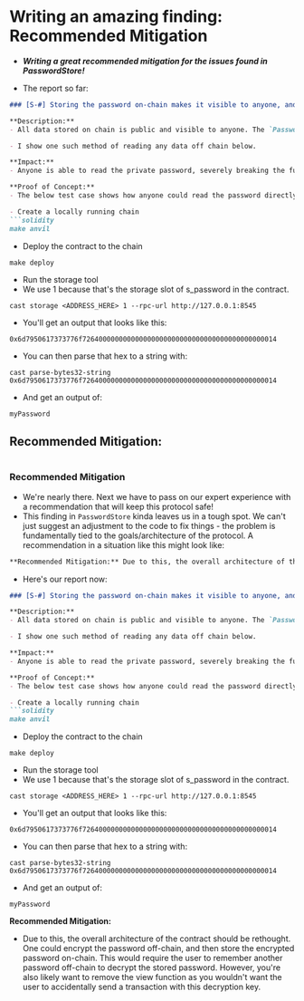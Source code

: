# Writing an amazing finding: Recommended Mitigation
- ***Writing a great recommended mitigation for the issues found in PasswordStore!***

- The report so far:

```md
### [S-#] Storing the password on-chain makes it visible to anyone, and no longer private

**Description:** 
- All data stored on chain is public and visible to anyone. The `PasswordStore::s_password` variable is intended to be hidden and only accessible by the owner through the `PasswordStore::getPassword` function.

- I show one such method of reading any data off chain below.

**Impact:** 
- Anyone is able to read the private password, severely breaking the functionality of the protocol.

**Proof of Concept:**
- The below test case shows how anyone could read the password directly from the blockchain. We use foundry's cast tool to read directly from the storage of the contract, without being the owner.

- Create a locally running chain
```solidity
make anvil
```

- Deploy the contract to the chain
```Solidity
make deploy
```

- Run the storage tool
- We use 1 because that's the storage slot of s\_password in the contract.
```Solidity
cast storage <ADDRESS_HERE> 1 --rpc-url http://127.0.0.1:8545
```

- You'll get an output that looks like this:
```Solidity
0x6d7950617373776f726400000000000000000000000000000000000000000014
```

- You can then parse that hex to a string with:
```Solidity
cast parse-bytes32-string 0x6d7950617373776f726400000000000000000000000000000000000000000014
```

- And get an output of:
```Solidity
myPassword
```

**Recommended Mitigation:** 
- 
```
```

### Recommended Mitigation
- We're nearly there. Next we have to pass on our expert experience with a recommendation that will keep this protocol safe!
- This finding in `PasswordStore` kinda leaves us in a tough spot. We can't just suggest an adjustment to the code to fix things - the problem is fundamentally tied to the goals/architecture of the protocol. A recommendation in a situation like this might look like:

```md
**Recommended Mitigation:** Due to this, the overall architecture of the contract should be rethought. One could encrypt the password off-chain, and then store the encrypted password on-chain. This would require the user to remember another password off-chain to decrypt the stored password. However, you're also likely want to remove the view function as you wouldn't want the user to accidentally send a transaction with this decryption key.
```

- Here's our report now:

```md
### [S-#] Storing the password on-chain makes it visible to anyone, and no longer private

**Description:** 
- All data stored on chain is public and visible to anyone. The `PasswordStore::s_password` variable is intended to be hidden and only accessible by the owner through the `PasswordStore::getPassword` function.

- I show one such method of reading any data off chain below.

**Impact:** 
- Anyone is able to read the private password, severely breaking the functionality of the protocol.

**Proof of Concept:**
- The below test case shows how anyone could read the password directly from the blockchain. We use foundry's cast tool to read directly from the storage of the contract, without being the owner.

- Create a locally running chain
```solidity
make anvil
```

- Deploy the contract to the chain
```Solidity
make deploy
```

- Run the storage tool
- We use 1 because that's the storage slot of s\_password in the contract.
```Solidity
cast storage <ADDRESS_HERE> 1 --rpc-url http://127.0.0.1:8545
```

- You'll get an output that looks like this:
```Solidity
0x6d7950617373776f726400000000000000000000000000000000000000000014
```

- You can then parse that hex to a string with:
```Solidity
cast parse-bytes32-string 0x6d7950617373776f726400000000000000000000000000000000000000000014
```

- And get an output of:
```Solidity
myPassword
```

**Recommended Mitigation:** 
- Due to this, the overall architecture of the contract should be rethought. One could encrypt the password off-chain, and then store the encrypted password on-chain. This would require the user to remember another password off-chain to decrypt the stored password. However, you're also likely want to remove the view function as you wouldn't want the user to accidentally send a transaction with this decryption key.
```
```
 